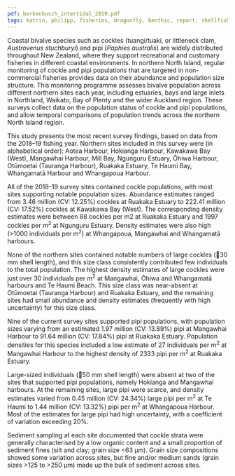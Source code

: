 ```yaml
---
pdf: berkenbusch_intertidal_2019.pdf
tags: katrin, philipp, fisheries, dragonfly, benthic, report, shellfish
---
```


Coastal bivalve species such as cockles (tuangi/tuaki, or littleneck clam, *Austrovenus stuchburyi*)
and pipi (*Paphies australis*) are widely distributed throughout New Zealand, where they support recreational
and customary fisheries in different coastal environments. In northern North Island, regular monitoring
of cockle and pipi populations that are targeted in non-commercial fisheries provides data on their
abundance and population size structure. This monitoring programme assesses bivalve population across
different northern sites each year, including estuaries, bays and large inlets in Northland, Waikato, Bay
of Plenty and the wider Auckland region. These surveys collect data on the population status of cockle
and pipi populations, and allow temporal comparisons of population trends across the northern North
Island region.

This study presents the most recent survey findings, based on data from the 2018–19 fishing year.
Northern sites included in this survey were (in alphabetical order): Aotea Harbour, Hokianga Harbour,
Kawakawa Bay (West), Mangawhai Harbour, Mill Bay, Ngunguru Estuary, Ōhiwa Harbour, Otūmoetai
(Tauranga Harbour), Ruakaka Estuary, Te Haumi Bay, Whangamatā Harbour and Whangapoua Harbour.

All of the 2018–19 survey sites contained cockle populations, with most sites supporting notable population
sizes. Abundance estimates ranged from 3.46 million (CV: 12.25%) cockles at Ruakaka Estuary
to 222.41 million (CV: 17.52%) cockles at Kawakawa Bay (West). The corresponding density estimates
were between 88 cockles per m2 at Ruakaka Estuary and 1997 cockles per m<sup>2</sup> at Ngunguru Estuary.
Density estimates were also high (>1000 individuals per m<sup>2</sup>) at Whangapoua, Mangawhai and
Whangamatā harbours.

None of the northern sites contained notable numbers of large cockles (30 mm shell length), and this
size class consistently contributed few individuals to the total population. The highest density estimates
of large cockles were just over 30 individuals per m<sup>2</sup> at Mangawhai, Ōhiwa and Whangamatā harbours
and Te Haumi Beach. This size class was near-absent at Otūmoetai (Tauranga Harbour) and Ruakaka
Estuary, and the remaining sites had small abundance and density estimates (frequently with high uncertainty)
for this size class.

Nine of the current survey sites supported pipi populations, with population sizes varying from an estimated
1.97 million (CV: 13.89%) pipi at Mangawhai Harbour to 91.64 million (CV: 17.84%) pipi at
Ruakaka Estuary. Population densities for this species included a low estimate of 27 individuals per m<sup>2</sup>
at Mangawhai Harbour to the highest density of 2333 pipi per m<sup>2</sup> at Ruakaka Estuary.

Large-sized individuals (50 mm shell length) were absent at two of the sites that supported pipi populations,
namely Hokianga and Mangawhai harbours. At the remaining sites, large pipi were scarce, and
density estimates varied from 0.45 million (CV: 24.34%) large pipi per m<sup>2</sup> at Te Haumi to 1.44 million
(CV: 13.32%) pipi per m<sup>2</sup> at Whangapoua Harbour. Most of the estimates for large pipi had high
uncertainty, with a coefficient of variation exceeding 20%.

Sediment sampling at each site documented that cockle strata were generally characterised by a low
organic content and a small proportion of sediment fines (silt and clay; grain size <63 μm). Grain size
compositions showed some variation across sites, but fine and/or medium sands (grain sizes >125 to >250 μm)
made up the bulk of sediment across sites.
